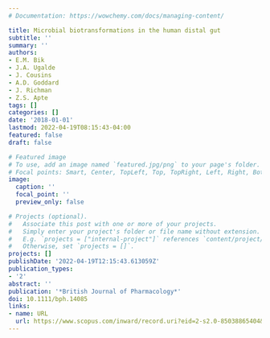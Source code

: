 ```yaml
---
# Documentation: https://wowchemy.com/docs/managing-content/

title: Microbial biotransformations in the human distal gut
subtitle: ''
summary: ''
authors:
- E.M. Bik
- J.A. Ugalde
- J. Cousins
- A.D. Goddard
- J. Richman
- Z.S. Apte
tags: []
categories: []
date: '2018-01-01'
lastmod: 2022-04-19T08:15:43-04:00
featured: false
draft: false

# Featured image
# To use, add an image named `featured.jpg/png` to your page's folder.
# Focal points: Smart, Center, TopLeft, Top, TopRight, Left, Right, BottomLeft, Bottom, BottomRight.
image:
  caption: ''
  focal_point: ''
  preview_only: false

# Projects (optional).
#   Associate this post with one or more of your projects.
#   Simply enter your project's folder or file name without extension.
#   E.g. `projects = ["internal-project"]` references `content/project/deep-learning/index.md`.
#   Otherwise, set `projects = []`.
projects: []
publishDate: '2022-04-19T12:15:43.613059Z'
publication_types:
- '2'
abstract: ''
publication: '*British Journal of Pharmacology*'
doi: 10.1111/bph.14085
links:
- name: URL
  url: https://www.scopus.com/inward/record.uri?eid=2-s2.0-85038865404&doi=10.1111%2fbph.14085&partnerID=40&md5=731623eb9b4be85ce382c52bc8f930f6
---
```

